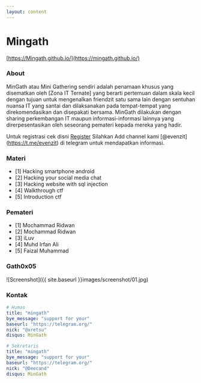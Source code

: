 ```yaml
---
layout: content
---
```


# Mingath

[https://Mingath.github.io/](https://mingath.github.io/)

### About

MinGath atau Mini Gathering sendiri adalah penamaan khusus yang disematkan oleh [Zona IT Ternate] yang berarti pertemuan dalam skala kecil dengan tujuan untuk mengenalkan friendzit satu sama lain dengan sentuhan nuansa IT yang santai dan dilaksanakan pada tempat-tempat yang direkomendasikan dan disepakati bersama. MinGath dilakukan dengan sharing perkembangan IT maupun informasi-informasi lainnya yang direrpesentasikan oleh seseorang pemateri kepada mereka yang hadir. 

Untuk registrasi cek disni [Register](http://friendzit.land/form/gath0x05) Silahkan Add channel kami [@evenzit] (https://t.me/evenzit) di telegram untuk mendapatkan informasi.

### Materi

- [1] Hacking smartphone android
- [2] Hacking your social media chat
- [3] Hacking website with sql injection
- [4] Walkthrough ctf
- [5] Introduction ctf

### Pemateri

- [1] Mochammad Ridwan
- [2] Mochammad Ridwan
- [3] iLuv
- [4] Muhd Irfan Ali
- [5] Faizal Muhammad

### Gath0x05

![Screenshot]({{ site.baseurl }}images/screenshot/01.jpg)


### Kontak

~~~ yml
# Humas
title: "mingath"
bye_message: "support for your"
baseurl: "https://telegram.org/"
nick: "@xretsu"
disqus: MinGath

# Sekretaris
title: "mingath"
bye_message: "support for your"
baseurl: "https://telegram.org/"
nick: "@Deecand"
disqus: MinGath
~~~
